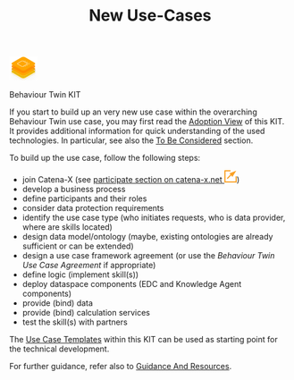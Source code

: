 ﻿---
id: new-use-cases
title: New Use-Cases
description: Behaviour Twin KIT
sidebar_position: 10
---

<div style={{display:'block'}}>
  <div style={{display:'inline-block', verticalAlign:'top'}}>

![Behaviour Twin KIT banner](../../../../static/img/kit-icons/behaviour-twin-kit-icon-mini.png)

  </div>
  <div style={{display:'inline-block', fontSize:17, color:'rgb(255,166,1)', marginLeft:7, verticalAlign:'top', paddingTop:6}}>
Behaviour Twin KIT
  </div>
</div>

If you start to build up an very new use case within the overarching Behaviour Twin use case, you may first read the [Adoption View](./overview) of this KIT. It provides additional information for quick understanding of the used technologies. In particular, see also the [To Be Considered](./to-be-considered) section.

To build up the use case, follow the following steps:

- join Catena-X (see [participate section on catena-x.net ![(external link)](../assets/external-link.svg)](https://catena-x.net/en/participate))
- develop a business process
- define participants and their roles
- consider data protection requirements
- identify the use case type (who initiates requests, who is data provider, where are skills located)
- design data model/ontology (maybe, existing ontologies are already sufficient or can be extended)
- design a use case framework agreement (or use the *Behaviour Twin Use Case Agreement* if appropriate)
- define logic (implement skill(s))
- deploy dataspace components (EDC and Knowledge Agent components)
- provide (bind) data
- provide (bind) calculation services
- test the skill(s) with partners

The [Use Case Templates](../use-cases/overview) within this KIT can be used as starting point for the technical development.

For further guidance, refer also to [Guidance And Resources](./guidance-and-resources).
